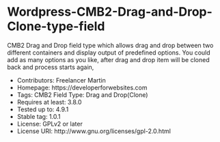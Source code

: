 # Wordpress-CMB2-Drag-and-Drop-Clone-type-field
CMB2 Drag and Drop field type which allows drag and drop between two different containers and display output of predefined options. You could add as many options as you like, after drag and drop item will be cloned back and process starts again,


<ul>
<li>  Contributors: Freelancer Martin </li> 
<li> Homepage: https://developerforwebsites.com </li> 
<li> Tags: CMB2 Field Type: Drag and Drop(Clone) </li> 
<li> Requires at least: 3.8.0 </li> 
<li> Tested up to: 4.9.1 </li> 
<li> Stable tag: 1.0.1 </li> 
<li> License: GPLv2 or later </li> 
<li> License URI: http://www.gnu.org/licenses/gpl-2.0.html </li> 
<ul>
